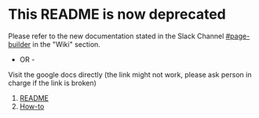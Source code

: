 # This README is now deprecated

Please refer to the new documentation stated in the Slack Channel [#page-builder](https://sourceflow-workspace.slack.com/archives/C088EUAV14Y) in the "Wiki" section.

- OR -

Visit the google docs directly (the link might not work, please ask person in charge if the link is broken)

1. [README](https://docs.google.com/document/d/1dy2p-A3uR9BTs7rKlz3bPCe9i0qZJ5B-l569OklivtA/edit?usp=sharing)
2. [How-to](https://docs.google.com/document/d/1PRVfW5F3nImivbKUdX1mRf--eja7YATR8G_HTm9EKds/edit?usp=sharing)
